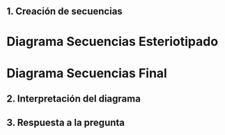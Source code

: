 ## 1. Creación de secuencias
# Diagrama Secuencias Esteriotipado

# Diagrama Secuencias Final

## 2. Interpretación del diagrama

## 3. Respuesta a la pregunta
